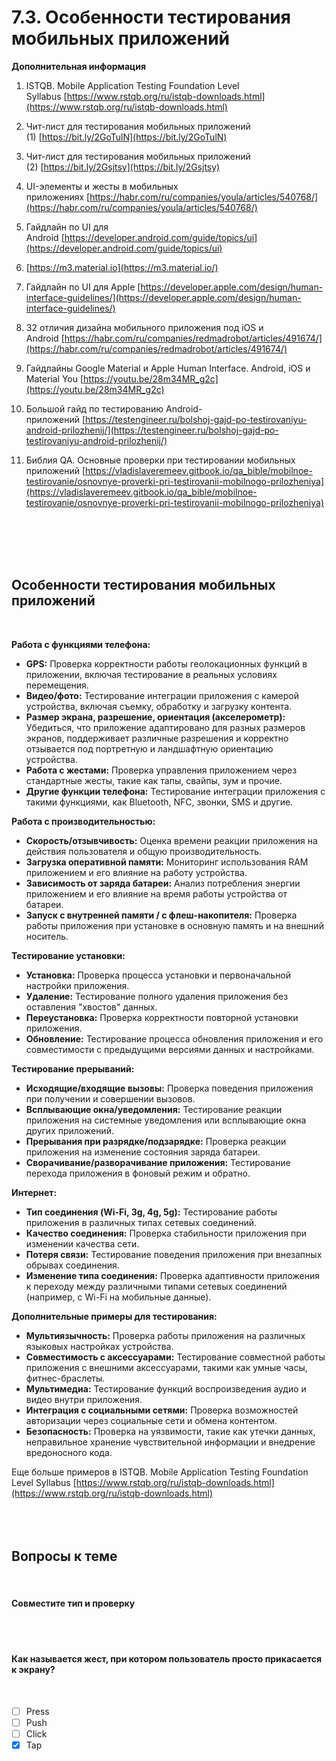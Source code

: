 # 7.3. Особенности тестирования мобильных приложений

**Дополнительная информация**

1. ISTQB. Mobile Application Testing Foundation Level Syllabus [https://www.rstqb.org/ru/istqb-downloads.html](https://www.rstqb.org/ru/istqb-downloads.html)
2. Чит-лист для тестирования мобильных приложений (1) [https://bit.ly/2GoTulN](https://bit.ly/2GoTulN)
3. Чит-лист для тестирования мобильных приложений (2) [https://bit.ly/2Gsjtsy](https://bit.ly/2Gsjtsy)
4. UI-элементы и жесты в мобильных приложениях [https://habr.com/ru/companies/youla/articles/540768/](https://habr.com/ru/companies/youla/articles/540768/)
5. Гайдлайн по UI для Android [https://developer.android.com/guide/topics/ui](https://developer.android.com/guide/topics/ui)
6. [https://m3.material.io](https://m3.material.io/)
7. Гайдлайн по UI для Apple [https://developer.apple.com/design/human-interface-guidelines/](https://developer.apple.com/design/human-interface-guidelines/)
8. 32 отличия дизайна мобильного приложения под iOS и Android [https://habr.com/ru/companies/redmadrobot/articles/491674/](https://habr.com/ru/companies/redmadrobot/articles/491674/)
    
9. Гайдлайны Google Material и Apple Human Interface. Android, iOS и Material You [https://youtu.be/28m34MR_g2c](https://youtu.be/28m34MR_g2c)
    
10. Большой гайд по тестированию Android-приложений [https://testengineer.ru/bolshoj-gajd-po-testirovaniyu-android-prilozhenij/](https://testengineer.ru/bolshoj-gajd-po-testirovaniyu-android-prilozhenij/)
11. Библия QA. Основные проверки при тестировании мобильных приложений [https://vladislaveremeev.gitbook.io/qa_bible/mobilnoe-testirovanie/osnovnye-proverki-pri-testirovanii-mobilnogo-prilozheniya](https://vladislaveremeev.gitbook.io/qa_bible/mobilnoe-testirovanie/osnovnye-proverki-pri-testirovanii-mobilnogo-prilozheniya)
<br>
<br>
<br>
<br>

## **Особенности тестирования мобильных приложений**
<br>

**Работа с функциями телефона:**

- **GPS:** Проверка корректности работы геолокационных функций в приложении, включая тестирование в реальных условиях перемещения.
- **Видео/фото:** Тестирование интеграции приложения с камерой устройства, включая съемку, обработку и загрузку контента.
- **Размер экрана, разрешение, ориентация (акселерометр):** Убедиться, что приложение адаптировано для разных размеров экранов, поддерживает различные разрешения и корректно отзывается под портретную и ландшафтную ориентацию устройства.
- **Работа с жестами:** Проверка управления приложением через стандартные жесты, такие как тапы, свайпы, зум и прочие.
- **Другие функции телефона:** Тестирование интеграции приложения с такими функциями, как Bluetooth, NFC, звонки, SMS и другие.

**Работа с производительностью:**

- **Скорость/отзывчивость:** Оценка времени реакции приложения на действия пользователя и общую производительность.
- **Загрузка оперативной памяти:** Мониторинг использования RAM приложением и его влияние на работу устройства.
- **Зависимость от заряда батареи:** Анализ потребления энергии приложением и его влияние на время работы устройства от батареи.
- **Запуск с внутренней памяти / с флеш-накопителя:** Проверка работы приложения при установке в основную память и на внешний носитель.

**Тестирование установки:**

- **Установка:** Проверка процесса установки и первоначальной настройки приложения.
- **Удаление:** Тестирование полного удаления приложения без оставления "хвостов" данных.
- **Переустановка:** Проверка корректности повторной установки приложения.
- **Обновление:** Тестирование процесса обновления приложения и его совместимости с предыдущими версиями данных и настройками.

**Тестирование прерываний:**

- **Исходящие/входящие вызовы:** Проверка поведения приложения при получении и совершении вызовов.
- **Всплывающие окна/уведомления:** Тестирование реакции приложения на системные уведомления или всплывающие окна других приложений.
- **Прерывания при разрядке/подзарядке:** Проверка реакции приложения на изменение состояния заряда батареи.
- **Сворачивание/разворачивание приложения:** Тестирование перехода приложения в фоновый режим и обратно.

**Интернет:**

- **Тип соединения (Wi-Fi, 3g, 4g, 5g):** Тестирование работы приложения в различных типах сетевых соединений.
- **Качество соединения:** Проверка стабильности приложения при изменении качества сети.
- **Потеря связи:** Тестирование поведения приложения при внезапных обрывах соединения.
- **Изменение типа соединения:** Проверка адаптивности приложения к переходу между различными типами сетевых соединений (например, с Wi-Fi на мобильные данные).

**Дополнительные примеры для тестирования:**

- **Мультиязычность:** Проверка работы приложения на различных языковых настройках устройства.
- **Совместимость с аксессуарами:** Тестирование совместной работы приложения с внешними аксессуарами, такими как умные часы, фитнес-браслеты.
- **Мультимедиа:** Тестирование функций воспроизведения аудио и видео внутри приложения.
- **Интеграция с социальными сетями:** Проверка возможностей авторизации через социальные сети и обмена контентом.
- **Безопасность:** Проверка на уязвимости, такие как утечки данных, неправильное хранение чувствительной информации и внедрение вредоносного кода.

Еще больше примеров в ISTQB. Mobile Application Testing Foundation Level Syllabus [https://www.rstqb.org/ru/istqb-downloads.html](https://www.rstqb.org/ru/istqb-downloads.html)
<br>
<br>
<br>
<br>

<a id='task1'></a>
## Вопросы к теме
<br>

#### Совместите тип и проверку
<br>

<image src="/img/7.3. pic1.png" alt="">
<br>
<br>

#### Как называется жест, при котором пользователь просто прикасается к экрану?
<br>

 -  [ ] Press
 -  [ ] Push
 -  [ ] Click
 -  [x] Tap
<br>

